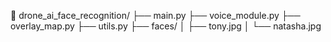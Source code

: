 📁 drone_ai_face_recognition/
├── main.py
├── voice_module.py
├── overlay_map.py
├── utils.py
├── faces/
│   ├── tony.jpg
│   └── natasha.jpg
